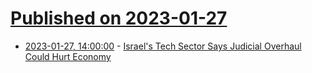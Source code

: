 # [Published on 2023-01-27](index.md)

* [2023-01-27, 14:00:00](https://slashdot.org/story/23/01/27/1228204/israels-tech-sector-says-judicial-overhaul-could-hurt-economy?utm_source=rss1.0mainlinkanon&utm_medium=feed) - [Israel's Tech Sector Says Judicial Overhaul Could Hurt Economy](https://slashdot.org/story/23/01/27/1228204/israels-tech-sector-says-judicial-overhaul-could-hurt-economy?utm_source=rss1.0mainlinkanon&utm_medium=feed)
